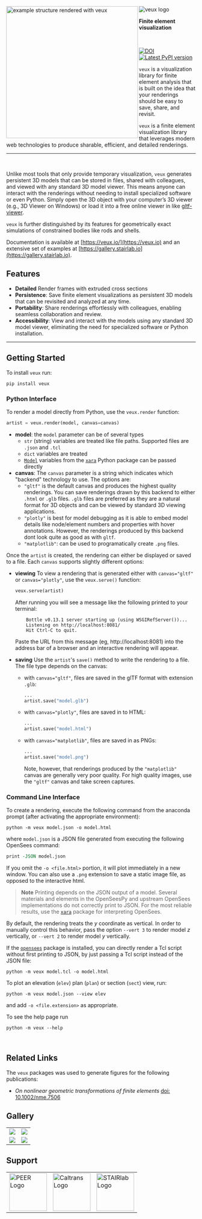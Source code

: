 <img src="https://veux.io/_static/images/veux.svg" alt="veux logo">

<img align="left" src="https://veux.io/_static/images/gallery/ShellFrame.png" width="350px" alt="example structure rendered with veux">


**Finite element visualization**

<br>


<div style="align:center">

[![DOI](https://zenodo.org/badge/DOI/10.5281/zenodo.13367076.svg)](https://doi.org/10.5281/zenodo.13367076)
[![Latest PyPI version](https://img.shields.io/pypi/v/veux?logo=pypi)](https://pypi.python.org/pypi/veux)

</div>

`veux` is a visualization library for finite element analysis that is built on the idea that your renderings should be easy to save, share, and revisit.

`veux` is a finite element visualization library that leverages modern 
web technologies to produce sharable, efficient, and detailed renderings.

-------------------------------------------------------------------- 

<br>

Unlike most tools that only provide temporary visualization, `veux` generates
persistent 3D models that can be stored in files, shared with colleagues, and
viewed with any standard 3D model viewer. This means anyone can interact with
the renderings without needing to install specialized software or even Python.
Simply open the 3D object with your computer’s 3D viewer (e.g., 3D Viewer on
Windows) or load it into a free online viewer in like [gltf-viewer](https://gltf-viewer.donmccurdy.com/).

`veux` is further distinguished by its features for geometrically exact simulations
of constrained bodies like rods and shells.

Documentation is available at [https://veux.io/](https://veux.io) and an extensive set of 
examples at [https://gallery.stairlab.io](https://gallery.stairlab.io).

## Features

- **Detailed** Render frames with extruded cross sections
- **Persistence**: Save  finite element visualizations as persistent 3D models that can be revisited and analyzed at any time.
- **Portability**: Share renderings effortlessly with colleagues, enabling seamless collaboration and review.
- **Accessibility**: View and interact with the models using any standard 3D model viewer, eliminating the need for specialized software or Python installation.

-------------------------------------------------------------------- 


## Getting Started

To install `veux` run:

```shell
pip install veux
```

### Python Interface

To render a model directly from Python, use the `veux.render` function:

```python
artist = veux.render(model, canvas=canvas)
```

- **model**: the `model` parameter can be of several types
  - `str` (string) variables are treated like file paths. Supported files are `.json` and `.tcl`
  - `dict` variables are treated
  - [`Model`](https://xara.so/user/manual/model/model_class.html) variables from the [`xara`](https://xara.so) Python package can be passed directly
- **canvas**: The `canvas` parameter is a string which indicates which "backend" technology to use. The options are:
  - `"gltf"` is the default canvas and produces the highest quality renderings. You can save renderings drawn by this backend to either `.html` or `.glb` files. `.glb` files are preferred as they are a natural format for 3D objects and can be viewed by standard 3D viewing applications.
  - `"plotly"` is best for model debugging as it is able to embed model details like node/element numbers and properties with hover annotations. However, the renderings produced by this backend dont look quite as good as with `gltf`.
  - `"matplotlib"`: can be used to programatically create `.png` files.

Once the `artist` is created, the rendering can either be displayed or saved to a file. Each `canvas` supports slightly different options:
- **viewing** To view a rendering that is generated either with `canvas="gltf"` or `canvas="plotly"`, use the `veux.serve()` function:
  ```python
  veux.serve(artist)
  ```
  After running you will see a message like the following printed
  to your terminal:
  ```
      Bottle v0.13.1 server starting up (using WSGIRefServer())...
      Listening on http://localhost:8081/
      Hit Ctrl-C to quit.
  ```
  Paste the URL from this message (eg, http://localhost:8081) into
  the address bar of a browser and an interactive rendering will
  appear.

- **saving** Use the `artist`'s `save()` method to write the rendering to a file. The file type depends on the canvas:
    - with `canvas="gltf"`, files are saved in the glTF format with extension `.glb`:
      ```python
      ...
      artist.save("model.glb")
      ```
    - with `canvas="plotly"`, files are saved in to HTML:
      ```python
      ...
      artist.save("model.html")
      ```
    - with `canvas="matplotlib"`, files are saved in as PNGs:
      ```python
      ...
      artist.save("model.png")
      ```
      Note, however, that renderings produced by the `"matplotlib"` canvas are generally very poor quality. 
      For high quality images, use the `"gltf"` canvas and take screen captures.


### Command Line Interface

To create a rendering, execute the following command from the anaconda prompt (after activating the appropriate environment):

```shell
python -m veux model.json -o model.html
```

where `model.json` is a JSON file generated from executing the following OpenSees command:

```tcl
print -JSON model.json
```

If you omit the `-o <file.html>` portion, it will plot immediately in a new
window. You can also use a `.png` extension to save a static image file, as
opposed to the interactive html.

> **Note** Printing depends on the JSON output of a model. Several materials and
> elements in the OpenSeesPy and upstream OpenSees implementations do not
> correctly print to JSON. For the most reliable results, use the
> [`xara`](https://pypi.org/project/xara) package for interpreting OpenSees.

By default, the rendering treats the $y$ coordinate as vertical.
In order to manually control this behavior, pass the option 
`--vert 3` to render model $z$ vertically, or `--vert 2` to render model $y$ vertically.

If the [`opensees`](https://pypi.org/project/opensees) package is installed,
you can directly render a Tcl script without first printing to JSON, 
by just passing a Tcl script instead of the JSON file:

```shell
python -m veux model.tcl -o model.html
```

To plot an elevation (`elev`) plan (`plan`) or section (`sect`) view, run:

```shell
python -m veux model.json --view elev
```

and add `-o <file.extension>` as appropriate.

To see the help page run

```shell
python -m veux --help
```

<br>

## Related Links

The `veux` packages was used to generate figures for the following publications:

- *On nonlinear geometric transformations of finite elements* [doi: 10.1002/nme.7506](https://doi.org/10.1002/nme.7506)

<!-- 
Similar packages for OpenSees rendering include:

- [`vfo`](https://vfo.readthedocs.io/en/latest/)
- [`opsvis`](https://opsvis.readthedocs.io/en/latest/index.html)
- [OpenSeesPyView](https://github.com/Junjun1guo/OpenSeesPyView)

Other

- [`fapp`](https://github.com/wcfrobert/fapp) 

-->

## Gallery


|                   |                   |
| :---------------: | :---------------: |
| ![][glry-0001]    | ![][glry-0003]    |
| ![][glry-0002]    | ![][glry-0005]    |


[glry-0001]: <https://gallery.stairlab.io/examples/cablestayed/img/CableStayed02.png>
[view-0001]: <https://gallery.stairlab.io/examples/cablestayed/img/CableStayed02.png>

[glry-0002]: <https://gallery.stairlab.io/examples/example7/img/safeway.png>
[view-0002]: <https://gallery.stairlab.io/examples/example7/img/safeway.png>

[glry-0003]: <https://gallery.stairlab.io/examples/shellframe/ShellFrame_hu5013315635971397841.png>
[view-0003]: <https://gallery.stairlab.io/examples/shellframe/ShellFrame_hu5013315635971397841.png>

[glry-0005]: <https://raw.githubusercontent.com/STAIRlab/veux/master/docs/figures/shellframe01.png>
[view-0005]: <https://raw.githubusercontent.com/STAIRlab/veux/master/docs/figures/shellframe01.png>


## Support

<table align="center">
<tr>

  <td>
    <a href="https://peer.berkeley.edu">
    <img src="https://raw.githubusercontent.com/claudioperez/sdof/master/docs/assets/peer-black-300.png"
         alt="PEER Logo" width="100"/>
    </a>
  </td>

  <td>
    <a href="https://dot.ca.gov/">
    <img src="https://raw.githubusercontent.com/claudioperez/sdof/master/docs/assets/Caltrans.svg.png"
         alt="Caltrans Logo" width="100"/>
    </a>
  </td>

  <td>
    <a href="https://stairlab.berkeley.edu/software/">
    <img src="https://raw.githubusercontent.com/claudioperez/sdof/master/docs/assets/stairlab.svg"
         alt="STAIRlab Logo" width="100"/>
    </a>
  </td>
 
 </tr>
</table>

